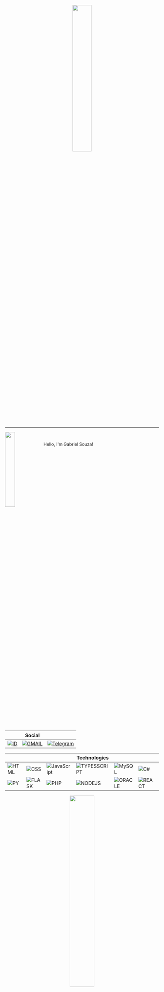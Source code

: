 <div align="center">
  
  <img src="https://user-images.githubusercontent.com/88253613/167476962-9f3c0809-ada0-4021-94a4-7db55f28e73d.png" width="35%">
  
</div>
<hr>

<div>
  
<div>
  
  <img src="https://64.media.tumblr.com/8107b72703d4c2e22fc1716d6552368e/31e14755ea9ad461-71/s500x750/a52b5412774de414d1c53f5ea778cf87ac6b8de8.png" style="width: 25%; float: left;">
  

<br>
  <p>Hello, I'm Gabriel Souza!</p>
  
 
</div>
  
<br><br><br><br><br><br><br><br><br>
<div align="center" >

|                                                                                                                                                                                      | Social                                                                                                                                        |                                                                                                                                                   |
| ------------------------------------------------------------------------------------------------------------------------------------------------------------------------------------ | --------------------------------------------------------------------------------------------------------------------------------------------- | ------------------------------------------------------------------------------------------------------------------------------------------------- |
| <a href="https://www.linkedin.com/in/gabriel-souza-bicho-nunes-429191185/">![ID](https://img.shields.io/badge/LinkedIn-0077B5?style=for-the-badge&logo=linkedin&logoColor=white)</a> | <a href="mailto:gabrie0gsbn@gmail.com">![GMAIL](https://img.shields.io/badge/Gmail-D14836?style=for-the-badge&logo=gmail&logoColor=white)</a> | <a href="https://t.me/ZeroPirata">![Telegram](https://img.shields.io/badge/Telegram-2CA5E0?style=for-the-badge&logo=telegram&logoColor=white)</a> |

|                                                                                                   |                                                                                                    |                                                                                                                    | Technologies                                                                                                       |                                                                                                       |                                                                                                     |                                                                                                     |
| ------------------------------------------------------------------------------------------------- | -------------------------------------------------------------------------------------------------- | ------------------------------------------------------------------------------------------------------------------ | ------------------------------------------------------------------------------------------------------------------ | ----------------------------------------------------------------------------------------------------- | --------------------------------------------------------------------------------------------------- | --------------------------------------------------------------------------------------------------- |
| ![HTML](https://img.shields.io/badge/HTML5-E34F26?style=for-the-badge&logo=html5&logoColor=white) | ![CSS](https://img.shields.io/badge/CSS3-1572B6?style=for-the-badge&logo=css3&logoColor=white)     | ![JavaScript](https://img.shields.io/badge/JavaScript-323330?style=for-the-badge&logo=javascript&logoColor=F7DF1E) | ![TYPESSCRIPT](https://img.shields.io/badge/TypeScript-007ACC?style=for-the-badge&logo=typescript&logoColor=white) | ![MySQL](https://img.shields.io/badge/MySQL-00000F?style=for-the-badge&logo=mysql&logoColor=whit)     | ![C#](https://img.shields.io/badge/C%23-239120?style=for-the-badge&logo=c-sharp&logoColor=white)    | ![YARN](https://img.shields.io/badge/Yarn-2C8EBB?style=for-the-badge&logo=yarn&logoColor=white)     |
| ![PY](https://img.shields.io/badge/Python-14354C?style=for-the-badge&logo=python&logoColor=white) | ![FLASK](https://img.shields.io/badge/Flask-000000?style=for-the-badge&logo=flask&logoColor=white) | ![PHP](https://img.shields.io/badge/PHP-777BB4?style=for-the-badge&logo=php&logoColor=white)                       | ![NODEJS](https://img.shields.io/badge/Node.js-339933?style=for-the-badge&logo=nodedotjs&logoColor=white)          | ![ORACLE](https://img.shields.io/badge/Oracle-F80000?style=for-the-badge&logo=oracle&logoColor=black) | ![REACT](https://img.shields.io/badge/React-20232A?style=for-the-badge&logo=react&logoColor=61DAFB) | ![DOTNET](https://img.shields.io/badge/.NET-512BD4?style=for-the-badge&logo=dotnet&logoColor=white) |
  

<img src="https://github-readme-stats.vercel.app/api?username=ZeroPirata&show_icons=true&&theme=dark" width="40%">  
    
</div>
